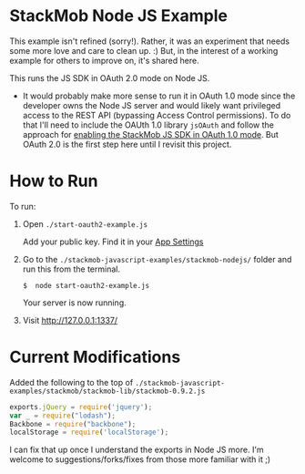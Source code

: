 StackMob Node JS Example
=================================

This example isn't refined (sorry!).  Rather, it was an experiment that needs some more love and care to clean up.  :)  But, in the interest of a working example for others to improve on, it's shared here.

This runs the JS SDK in OAuth 2.0 mode on Node JS.  

* It would probably make more sense to run it in OAuth 1.0 mode since the developer owns the Node JS server and would likely want privileged access to the REST API (bypassing Access Control permissions).  To do that I'll need to include the OAUth 1.0 library `jsOAuth` and follow the approach for <a href="https://gist.github.com/ericktai/d6b5c3d6b3fdf40e7731" target="_blank">enabling the StackMob JS SDK in OAuth 1.0 mode</a>.  But OAuth 2.0 is the first step here until I revisit this project.

# How to Run

To run:

1.  Open `./start-oauth2-example.js`

    Add your public key. Find it in your <a href="https://dashboard.stackmob.com/settings" target="_blank">App Settings</a>

2.  Go to the `./stackmob-javascript-examples/stackmob-nodejs/` folder and run this from the terminal.

	```
	$  node start-oauth2-example.js
	```
	
    Your server is now running.

3.  Visit <a href="http://127.0.0.1:1337/" target="_blank">http://127.0.0.1:1337/</a>



# Current Modifications

Added the following to the top of `./stackmob-javascript-examples/stackmob/stackmob-lib/stackmob-0.9.2.js`

```js
exports.jQuery = require('jquery');
var _ = require("lodash");
Backbone = require("backbone");
localStorage = require('localStorage');
```

I can fix that up once I understand the exports in Node JS more.  I'm welcome to suggestions/forks/fixes from those more familiar with it ;)
